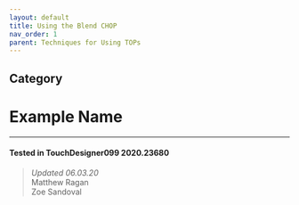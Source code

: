 ```yaml
---
layout: default
title: Using the Blend CHOP
nav_order: 1
parent: Techniques for Using TOPs
---
```


## Category
# Example Name



---

#### Tested in TouchDesigner099 2020.23680 
>*Updated 06.03.20*  
Matthew Ragan  
Zoe Sandoval   
